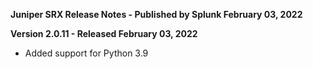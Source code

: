 **Juniper SRX Release Notes - Published by Splunk February 03, 2022**


**Version 2.0.11 - Released February 03, 2022**

* Added support for Python 3.9